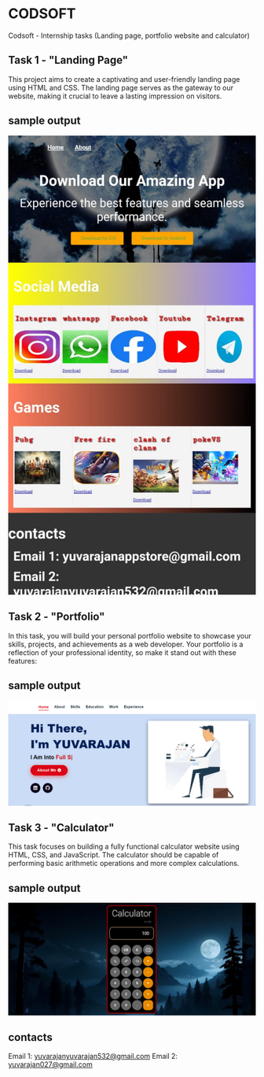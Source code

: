 # CODSOFT
Codsoft - Internship tasks (Landing page, portfolio website and calculator)
## Task 1 - "Landing Page"

This project aims to create a captivating and user-friendly landing page using HTML and CSS. The landing page serves as the gateway to our website, making it crucial to leave a lasting impression on visitors.
## sample output
![App Screenshot](https://github.com/yuvarajan-s-16/CODSOFT/blob/main/landingpage/result.jpg?raw=true)

## Task 2 - "Portfolio"

In this task, you will build your personal portfolio website to showcase your skills, projects, and achievements as a web developer. Your portfolio is a reflection of your professional identity, so make it stand out with these features:
## sample output 
![App Screenshot](https://github.com/yuvarajan-s-16/CODSOFT/blob/main/portfolio/includes/output.png?raw=true)

## Task 3 - "Calculator"

This task focuses on building a fully functional calculator website using HTML, CSS, and JavaScript. The calculator should be capable of performing basic arithmetic operations and more complex calculations.
## sample output
![App Screenshot](https://github.com/yuvarajan-s-16/CODSOFT/blob/main/calculator/assets/output.png?raw=true)

## contacts

Email 1: yuvarajanyuvarajan532@gmail.com
Email 2: yuvarajan027@gmail.com
